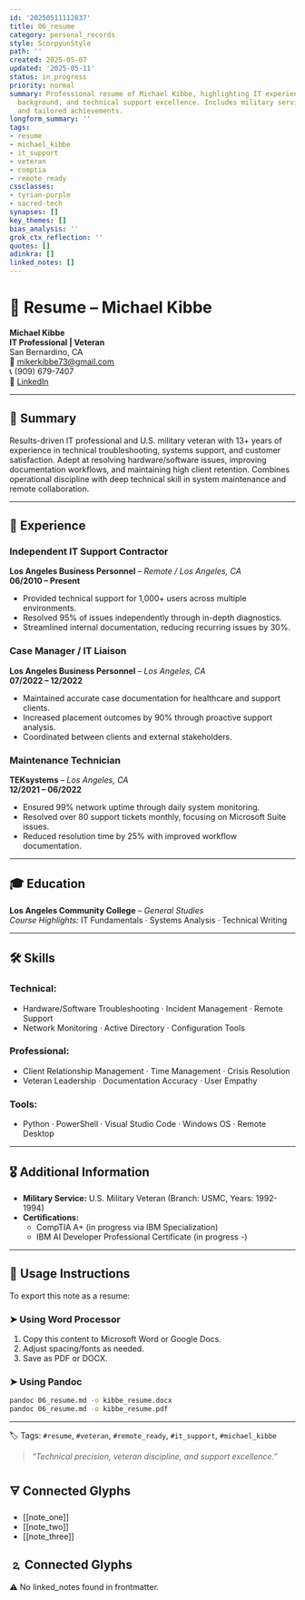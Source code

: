 ```yaml
---
id: '20250511112837'
title: 06_resume
category: personal_records
style: ScorpyunStyle
path: ''
created: 2025-05-07
updated: '2025-05-11'
status: in_progress
priority: normal
summary: Professional resume of Michael Kibbe, highlighting IT experience, veteran
  background, and technical support excellence. Includes military service, certifications,
  and tailored achievements.
longform_summary: ''
tags:
- resume
- michael_kibbe
- it_support
- veteran
- comptia
- remote_ready
cssclasses:
- tyrian-purple
- sacred-tech
synapses: []
key_themes: []
bias_analysis: ''
grok_ctx_reflection: ''
quotes: []
adinkra: []
linked_notes: []
---
```



# 🧾 Resume – Michael Kibbe

**Michael Kibbe**  
**IT Professional | Veteran**  
San Bernardino, CA  
📧 [mikerkibbe73@gmail.com](mailto:mikerkibbe73@gmail.com)  
📞 (909) 679-7407  
🔗 [LinkedIn](https://www.linkedin.com/in/michael-kibbe-226bab326/)

---

## 🧠 Summary

Results-driven IT professional and U.S. military veteran with 13+ years of experience in technical troubleshooting, systems support, and customer satisfaction. Adept at resolving hardware/software issues, improving documentation workflows, and maintaining high client retention. Combines operational discipline with deep technical skill in system maintenance and remote collaboration.

---

## 💼 Experience

### Independent IT Support Contractor  
**Los Angeles Business Personnel** – *Remote / Los Angeles, CA*  
**06/2010 – Present**  
- Provided technical support for 1,000+ users across multiple environments.  
- Resolved 95% of issues independently through in-depth diagnostics.  
- Streamlined internal documentation, reducing recurring issues by 30%.

### Case Manager / IT Liaison  
**Los Angeles Business Personnel** – *Los Angeles, CA*  
**07/2022 – 12/2022**  
- Maintained accurate case documentation for healthcare and support clients.  
- Increased placement outcomes by 90% through proactive support analysis.  
- Coordinated between clients and external stakeholders.

### Maintenance Technician  
**TEKsystems** – *Los Angeles, CA*  
**12/2021 – 06/2022**  
- Ensured 99% network uptime through daily system monitoring.  
- Resolved over 80 support tickets monthly, focusing on Microsoft Suite issues.  
- Reduced resolution time by 25% with improved workflow documentation.

---

## 🎓 Education

**Los Angeles Community College** – *General Studies*  
_Course Highlights:_ IT Fundamentals · Systems Analysis · Technical Writing

---

## 🛠️ Skills

### Technical:
- Hardware/Software Troubleshooting · Incident Management · Remote Support  
- Network Monitoring · Active Directory · Configuration Tools

### Professional:
- Client Relationship Management · Time Management · Crisis Resolution  
- Veteran Leadership · Documentation Accuracy · User Empathy

### Tools:
- Python · PowerShell · Visual Studio Code · Windows OS · Remote Desktop

---

## 🎖️ Additional Information

- **Military Service:** U.S. Military Veteran (Branch: USMC, Years: 1992-1994)  
- **Certifications:**  
  - CompTIA A+ (in progress via IBM Specialization)  
  - IBM AI Developer Professional Certificate (in progress -)

---

## 📁 Usage Instructions

To export this note as a resume:

### ➤ Using Word Processor
1. Copy this content to Microsoft Word or Google Docs.
2. Adjust spacing/fonts as needed.
3. Save as PDF or DOCX.

### ➤ Using Pandoc
```bash
pandoc 06_resume.md -o kibbe_resume.docx
pandoc 06_resume.md -o kibbe_resume.pdf
```

---

🏷️ Tags: `#resume`, `#veteran`, `#remote_ready`, `#it_support`, `#michael_kibbe`

> _“Technical precision, veteran discipline, and support excellence.”_

## 🜃 Connected Glyphs
- [[note_one]]
- [[note_two]]
- [[note_three]]
## 🄃 Connected Glyphs

⚠️ No linked_notes found in frontmatter.
